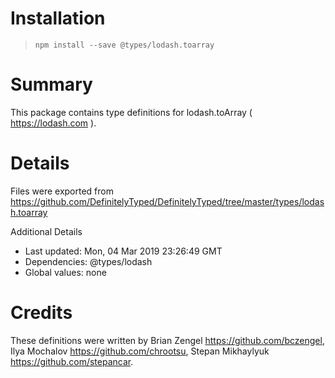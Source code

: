 # Installation
> `npm install --save @types/lodash.toarray`

# Summary
This package contains type definitions for lodash.toArray ( https://lodash.com ).

# Details
Files were exported from https://github.com/DefinitelyTyped/DefinitelyTyped/tree/master/types/lodash.toarray

Additional Details
 * Last updated: Mon, 04 Mar 2019 23:26:49 GMT
 * Dependencies: @types/lodash
 * Global values: none

# Credits
These definitions were written by Brian Zengel <https://github.com/bczengel>, Ilya Mochalov <https://github.com/chrootsu>, Stepan Mikhaylyuk <https://github.com/stepancar>.
